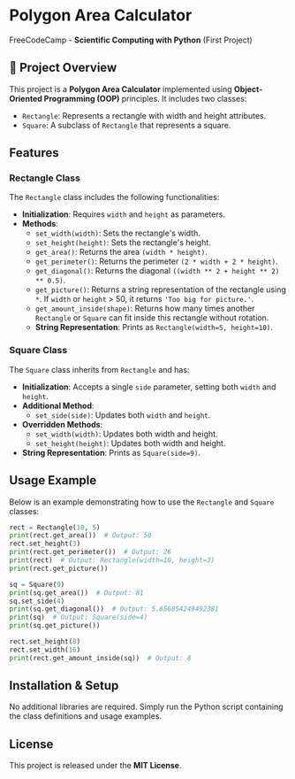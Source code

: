 # **Polygon Area Calculator**

FreeCodeCamp - **Scientific Computing with Python** (First Project)  

## 📌 **Project Overview**  

This project is a **Polygon Area Calculator** implemented using **Object-Oriented Programming (OOP)** principles. It includes two classes:

- `Rectangle`: Represents a rectangle with width and height attributes.
- `Square`: A subclass of `Rectangle` that represents a square.

## Features

### Rectangle Class
The `Rectangle` class includes the following functionalities:

- **Initialization**: Requires `width` and `height` as parameters.
- **Methods**:
  - `set_width(width)`: Sets the rectangle's width.
  - `set_height(height)`: Sets the rectangle's height.
  - `get_area()`: Returns the area `(width * height)`.
  - `get_perimeter()`: Returns the perimeter `(2 * width + 2 * height)`.
  - `get_diagonal()`: Returns the diagonal `((width ** 2 + height ** 2) ** 0.5)`.
  - `get_picture()`: Returns a string representation of the rectangle using `*`. If `width` or `height` > 50, it returns `'Too big for picture.'`.
  - `get_amount_inside(shape)`: Returns how many times another `Rectangle` or `Square` can fit inside this rectangle without rotation.
  - **String Representation**: Prints as `Rectangle(width=5, height=10)`.

### Square Class
The `Square` class inherits from `Rectangle` and has:

- **Initialization**: Accepts a single `side` parameter, setting both `width` and `height`.
- **Additional Method**:
  - `set_side(side)`: Updates both `width` and `height`.
- **Overridden Methods**:
  - `set_width(width)`: Updates both width and height.
  - `set_height(height)`: Updates both width and height.
- **String Representation**: Prints as `Square(side=9)`.

## Usage Example
Below is an example demonstrating how to use the `Rectangle` and `Square` classes:

```python
rect = Rectangle(10, 5)
print(rect.get_area())  # Output: 50
rect.set_height(3)
print(rect.get_perimeter())  # Output: 26
print(rect)  # Output: Rectangle(width=10, height=3)
print(rect.get_picture())

sq = Square(9)
print(sq.get_area())  # Output: 81
sq.set_side(4)
print(sq.get_diagonal())  # Output: 5.656854249492381
print(sq)  # Output: Square(side=4)
print(sq.get_picture())

rect.set_height(8)
rect.set_width(16)
print(rect.get_amount_inside(sq))  # Output: 8
```

## Installation & Setup
No additional libraries are required. Simply run the Python script containing the class definitions and usage examples.

## License
This project is released under the **MIT License**.
